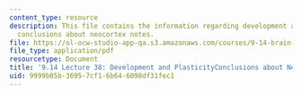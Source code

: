 ```yaml
---
content_type: resource
description: This file contains the information regarding development and plasticity
  conclusions about neocortex notes.
file: https://ol-ocw-studio-app-qa.s3.amazonaws.com/courses/9-14-brain-structure-and-its-origins-spring-2014/9999b05b36957cf16b646098df31fec1_MIT9_14S14_Lecture38.pdf
file_type: application/pdf
resourcetype: Document
title: '9.14 Lecture 38: Development and PlasticityConclusions about Neocortex Notes'
uid: 9999b05b-3695-7cf1-6b64-6098df31fec1
---
```

